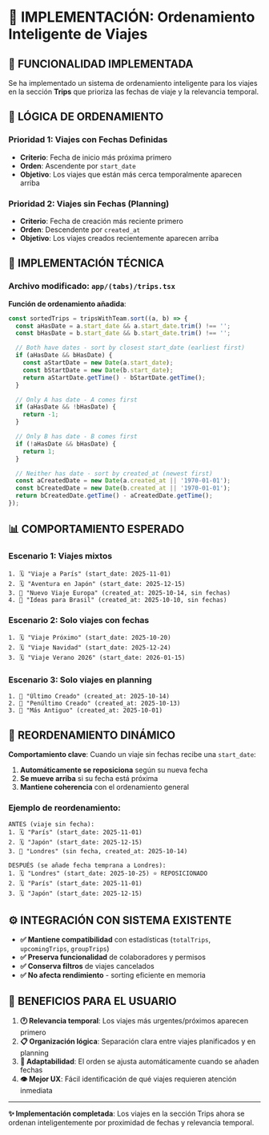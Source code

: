 # 📅 IMPLEMENTACIÓN: Ordenamiento Inteligente de Viajes

## 🎯 FUNCIONALIDAD IMPLEMENTADA

Se ha implementado un sistema de ordenamiento inteligente para los viajes en la sección **Trips** que prioriza las fechas de viaje y la relevancia temporal.

## 🔄 LÓGICA DE ORDENAMIENTO

### **Prioridad 1: Viajes con Fechas Definidas**
- **Criterio**: Fecha de inicio más próxima primero
- **Orden**: Ascendente por `start_date`
- **Objetivo**: Los viajes que están más cerca temporalmente aparecen arriba

### **Prioridad 2: Viajes sin Fechas (Planning)**
- **Criterio**: Fecha de creación más reciente primero  
- **Orden**: Descendente por `created_at`
- **Objetivo**: Los viajes creados recientemente aparecen arriba

## 🔧 IMPLEMENTACIÓN TÉCNICA

### **Archivo modificado**: `app/(tabs)/trips.tsx`

**Función de ordenamiento añadida**:
```typescript
const sortedTrips = tripsWithTeam.sort((a, b) => {
  const aHasDate = a.start_date && a.start_date.trim() !== '';
  const bHasDate = b.start_date && b.start_date.trim() !== '';

  // Both have dates - sort by closest start_date (earliest first)
  if (aHasDate && bHasDate) {
    const aStartDate = new Date(a.start_date);
    const bStartDate = new Date(b.start_date);
    return aStartDate.getTime() - bStartDate.getTime();
  }

  // Only A has date - A comes first
  if (aHasDate && !bHasDate) {
    return -1;
  }

  // Only B has date - B comes first
  if (!aHasDate && bHasDate) {
    return 1;
  }

  // Neither has date - sort by created_at (newest first)
  const aCreatedDate = new Date(a.created_at || '1970-01-01');
  const bCreatedDate = new Date(b.created_at || '1970-01-01');
  return bCreatedDate.getTime() - aCreatedDate.getTime();
});
```

## 📊 COMPORTAMIENTO ESPERADO

### **Escenario 1: Viajes mixtos**
```
1. 🗓️ "Viaje a París" (start_date: 2025-11-01) 
2. 🗓️ "Aventura en Japón" (start_date: 2025-12-15)
3. 📝 "Nuevo Viaje Europa" (created_at: 2025-10-14, sin fechas)
4. 📝 "Ideas para Brasil" (created_at: 2025-10-10, sin fechas)
```

### **Escenario 2: Solo viajes con fechas**
```
1. 🗓️ "Viaje Próximo" (start_date: 2025-10-20)
2. 🗓️ "Viaje Navidad" (start_date: 2025-12-24)
3. 🗓️ "Viaje Verano 2026" (start_date: 2026-01-15)
```

### **Escenario 3: Solo viajes en planning**
```
1. 📝 "Último Creado" (created_at: 2025-10-14)
2. 📝 "Penúltimo Creado" (created_at: 2025-10-13) 
3. 📝 "Más Antiguo" (created_at: 2025-10-01)
```

## 🔄 REORDENAMIENTO DINÁMICO

**Comportamiento clave**: Cuando un viaje sin fechas recibe una `start_date`:

1. **Automáticamente se reposiciona** según su nueva fecha
2. **Se mueve arriba** si su fecha está próxima
3. **Mantiene coherencia** con el ordenamiento general

### **Ejemplo de reordenamiento**:
```
ANTES (viaje sin fecha):
1. 🗓️ "París" (start_date: 2025-11-01)
2. 🗓️ "Japón" (start_date: 2025-12-15) 
3. 📝 "Londres" (sin fecha, created_at: 2025-10-14)

DESPUÉS (se añade fecha temprana a Londres):
1. 🗓️ "Londres" (start_date: 2025-10-25) ⭐ REPOSICIONADO
2. 🗓️ "París" (start_date: 2025-11-01)
3. 🗓️ "Japón" (start_date: 2025-12-15)
```

## ⚙️ INTEGRACIÓN CON SISTEMA EXISTENTE

- **✅ Mantiene compatibilidad** con estadísticas (`totalTrips`, `upcomingTrips`, `groupTrips`)
- **✅ Preserva funcionalidad** de colaboradores y permisos
- **✅ Conserva filtros** de viajes cancelados
- **✅ No afecta rendimiento** - sorting eficiente en memoria

## 🎯 BENEFICIOS PARA EL USUARIO

1. **🕐 Relevancia temporal**: Los viajes más urgentes/próximos aparecen primero
2. **📋 Organización lógica**: Separación clara entre viajes planificados y en planning
3. **🔄 Adaptabilidad**: El orden se ajusta automáticamente cuando se añaden fechas
4. **👁️ Mejor UX**: Fácil identificación de qué viajes requieren atención inmediata

---
**✨ Implementación completada**: Los viajes en la sección Trips ahora se ordenan inteligentemente por proximidad de fechas y relevancia temporal.
